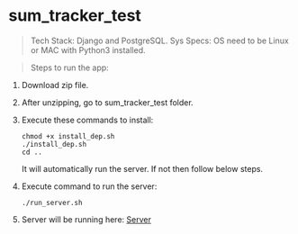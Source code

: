 # sum_tracker_test

> Tech Stack: Django and PostgreSQL.
> Sys Specs: OS need to be Linux or MAC with Python3 installed.

> Steps to run the app:

 1. Download zip file.
 2. After unzipping, go to sum_tracker_test folder.
 3. Execute these commands to install:

    ```
    chmod +x install_dep.sh
    ./install_dep.sh
    cd ..
    ```
    It will automatically run the server. If not then follow below steps.
 4. Execute command to run the server:
 
    ```
    ./run_server.sh
    ```
 5. Server will be running here: [Server](http://127.0.0.1:9000/purchase/orders/)
